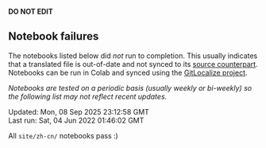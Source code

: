 __DO NOT EDIT__

## Notebook failures

The notebooks listed below did *not* run to completion. This usually indicates
that a translated file is out-of-date and not synced to its
[source counterpart](../en-snapshot/). Notebooks can be run in Colab and synced
using the [GitLocalize project](https://gitlocalize.com/tensorflow/docs-l10n).

*Notebooks are tested on a periodic basis (usually weekly or bi-weekly) so the
following list may not reflect recent updates.*

Updated: Mon, 08 Sep 2025 23:12:58 GMT<br/>
Last run: Sat, 04 Jun 2022 01:46:02 GMT

All <code>site/zh-cn/</code> notebooks pass :)

